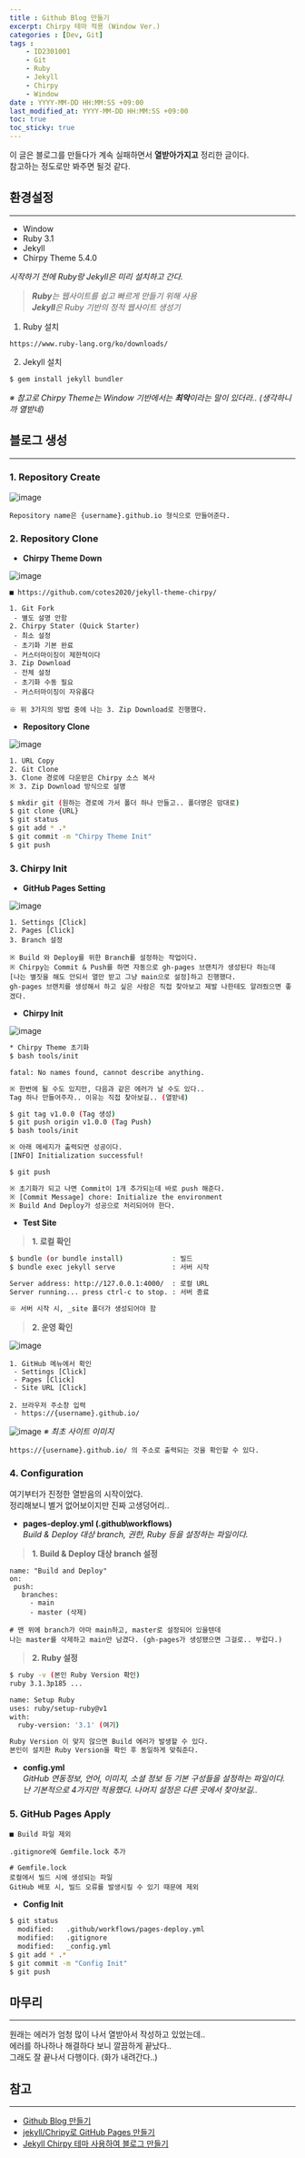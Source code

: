 ```yaml
---
title : Github Blog 만들기
excerpt: Chirpy 테마 적용 (Window Ver.)
categories : [Dev, Git]
tags : 
    - ID2301001
    - Git
    - Ruby
    - Jekyll
    - Chirpy
    - Window
date : YYYY-MM-DD HH:MM:SS +09:00
last_modified_at: YYYY-MM-DD HH:MM:SS +09:00
toc: true
toc_sticky: true
---
```

이 글은 블로그를 만들다가 계속 실패하면서 **열받아가지고** 정리한 글이다.  
참고하는 정도로만 봐주면 될것 같다.


## 환경설정
---
- Window
- Ruby 3.1
- Jekyll
- Chirpy Theme 5.4.0

_시작하기 전에 Ruby랑 Jekyll은 미리 설치하고 간다._
> _**Ruby**는 웹사이트를 쉽고 빠르게 만들기 위해 사용_   
> _**Jekyll**은 Ruby 기반의 정적 웹사이트 생성기_

1. Ruby 설치 
``` plaintext
https://www.ruby-lang.org/ko/downloads/
```
2. Jekyll 설치
``` bash
$ gem install jekyll bundler
```

_※ 참고로 Chirpy Theme는 Window 기반에서는 **최악**이라는 말이 있더라..  (생각하니까 열받네)_

## 블로그 생성
---
### 1. Repository Create

![image](https://user-images.githubusercontent.com/42257001/210503167-986c8d97-4e74-4ef8-bc9f-1fdf618c05fc.png)

``` plaintext
Repository name은 {username}.github.io 형식으로 만들어준다.
```

### 2. Repository Clone

 - **Chirpy Theme Down**

![image](https://user-images.githubusercontent.com/42257001/210501813-83ac8e20-10c3-45ef-9ca2-30fcc191bc6f.png)

``` plaintext
■ https://github.com/cotes2020/jekyll-theme-chirpy/

1. Git Fork
 - 별도 설명 안함
2. Chirpy Stater (Quick Starter)
 - 최소 설정
 - 초기화 기본 완료
 - 커스터마이징이 제한적이다
3. Zip Download
 - 전체 설정
 - 초기화 수동 필요
 - 커스터마이징이 자유롭다

※ 위 3가지의 방법 중에 나는 3. Zip Download로 진행했다.
```

 - **Repository Clone**

![image](https://user-images.githubusercontent.com/42257001/210503414-90de732a-0767-4265-a501-5499e1240347.png)

``` bash
1. URL Copy
2. Git Clone
3. Clone 경로에 다운받은 Chirpy 소스 복사
※ 3. Zip Download 방식으로 설명

$ mkdir git (원하는 경로에 가서 폴더 하나 만들고.. 폴더명은 맘대로)
$ git clone {URL}
$ git status
$ git add * .*
$ git commit -m "Chirpy Theme Init"
$ git push
```

### 3. Chirpy Init

 - **GitHub Pages Setting**

![image](https://user-images.githubusercontent.com/42257001/210684716-d0650732-1979-405b-8266-a5d99a6f886b.png)

``` plaintext
1. Settings [Click]
2. Pages [Click]
3. Branch 설정

※ Build 와 Deploy를 위한 Branch를 설정하는 작업이다.
※ Chirpy는 Commit & Push를 하면 자동으로 gh-pages 브랜치가 생성된다 하는데  
[나는 별짓을 해도 안되서 열만 받고 그냥 main으로 설정]하고 진행했다.  
gh-pages 브랜치를 생성해서 하고 싶은 사람은 직접 찾아보고 제발 나한테도 알려줬으면 좋겠다.
```

 - **Chirpy Init**

![image](https://user-images.githubusercontent.com/42257001/210569211-b47d42e3-5d52-4c5a-9f52-73711c85c5e3.png)

 ``` bash
* Chirpy Theme 초기화
$ bash tools/init

fatal: No names found, cannot describe anything.

※ 한번에 될 수도 있지만, 다음과 같은 에러가 날 수도 있다..
Tag 하나 만들어주자.. 이유는 직접 찾아보길.. (열받네)

$ git tag v1.0.0 (Tag 생성)
$ git push origin v1.0.0 (Tag Push)
$ bash tools/init

※ 아래 메세지가 출력되면 성공이다.
[INFO] Initialization successful!

$ git push

※ 초기화가 되고 나면 Commit이 1개 추가되는데 바로 push 해준다.
※ [Commit Message] chore: Initialize the environment
※ Build And Deploy가 성공으로 처리되어야 한다.
```

 - **Test Site**

> **1. 로컬 확인**

 ``` bash
$ bundle (or bundle install)            : 빌드
$ bundle exec jekyll serve              : 서버 시작

Server address: http://127.0.0.1:4000/  : 로컬 URL
Server running... press ctrl-c to stop. : 서버 종료

※ 서버 시작 시, _site 폴더가 생성되어야 함
```

> **2. 운영 확인**

![image](https://user-images.githubusercontent.com/42257001/210702663-46dd6c52-36b8-4ac7-bc98-20c9d405eed3.png)

``` plaintext
1. GitHub 메뉴에서 확인
 - Settings [Click]
 - Pages [Click]
 - Site URL [Click]

2. 브라우저 주소창 입력
 - https://{username}.github.io/
```

![image](https://user-images.githubusercontent.com/42257001/210702895-dc8971bd-c80c-4fc6-8cb6-48514fca3d9e.png)
_※ 최초 사이트 이미지_

``` plaintext
https://{username}.github.io/ 의 주소로 출력되는 것을 확인할 수 있다.
```

### 4. Configuration
여기부터가 진정한 열받음의 시작이었다.  
정리해보니 별거 없어보이지만 진짜 고생덩어리..

 - **pages-deploy.yml (.github\workflows)**  
 _Build & Deploy 대상 branch, 권한, Ruby 등을 설정하는 파일이다._
  
> **1. Build & Deploy 대상 branch 설정**

 ``` plaintext
name: "Build and Deploy"
on:
  push:
    branches:
      - main
      - master (삭제)

# 맨 위에 branch가 아마 main하고, master로 설정되어 있을텐데
나는 master를 삭제하고 main만 남겼다. (gh-pages가 생성됐으면 그걸로.. 부럽다.)
```

> **2. Ruby 설정**

``` bash
$ ruby -v (본인 Ruby Version 확인)
ruby 3.1.3p185 ...

name: Setup Ruby
uses: ruby/setup-ruby@v1
with:
  ruby-version: '3.1' (여기)

Ruby Version 이 맞지 않으면 Build 에러가 발생할 수 있다.
본인이 설치한 Ruby Version을 확인 후 동일하게 맞춰준다. 
```

 - **config.yml**  
 _GitHub 연동정보, 언어, 이미지, 소셜 정보 등 기본 구성들을 설정하는 파일이다._  
 _난 기본적으로 4가지만 적용했다. 나머지 설정은 다른 곳에서 찾아보길.._  

### 5. GitHub Pages Apply

``` plaintext
■ Build 파일 제외

.gitignore에 Gemfile.lock 추가

# Gemfile.lock
로컬에서 빌드 시에 생성되는 파일
GitHub 배포 시, 빌드 오류를 발생시킬 수 있기 때문에 제외
```

 - **Config Init**  

``` bash
$ git status
  modified:   .github/workflows/pages-deploy.yml
  modified:   .gitignore
  modified:   _config.yml
$ git add * .*
$ git commit -m "Config Init"
$ git push
```

## 마무리
---
원래는 에러가 엄청 많이 나서 열받아서 작성하고 있었는데..  
에러를 하나하나 해결하다 보니 깔끔하게 끝났다..  
그래도 잘 끝나서 다행이다. (화가 내려간다..)

## 참고
---
 - [Github Blog 만들기](https://velog.io/@hashnsalt/%EC%82%AC%EC%A0%84-%ED%95%99%EC%8A%B5-220731)
 - [jekyll/Chripy로 GitHub Pages 만들기](https://nugabox.github.io/posts/jekyll-Chirpy%EB%A1%9C-GitHub-Pages-%EB%A7%8C%EB%93%A4%EA%B8%B0/)
 - [Jekyll Chirpy 테마 사용하여 블로그 만들기](https://www.irgroup.org/posts/jekyll-chirpy/) 